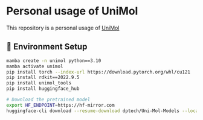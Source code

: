 # Personal usage of UniMol
This repository is a personal usage of [UniMol](https://github.com/deepmodeling/Uni-Mol)

## 🔧 Environment Setup
```bash
mamba create -n unimol python==3.10
mamba activate unimol
pip install torch --index-url https://download.pytorch.org/whl/cu121
pip install rdkit==2022.9.5
pip install unimol_tools
pip install huggingface_hub

# Download the pretrained model
export HF_ENDPOINT=https://hf-mirror.com
huggingface-cli download --resume-download dptech/Uni-Mol-Models --local-dir path/to/your/conda/envs/unimol/lib/python3.10/site-packages/unimol_tools/weights --local-dir-use-symlinks False
```